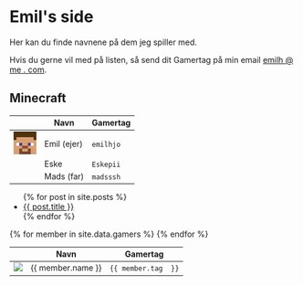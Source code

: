 # Emil's side

Her kan du finde navnene på dem jeg spiller med.

Hvis du gerne vil med på listen, så send dit Gamertag på min email <a href="mailto:emilh@me.com?subject='Gamertag til din hjemmeside'">emilh @ me . com</a>.

## Minecraft

|                     | Navn        | Gamertag |
|-------              |-------------|----------|
| <img width="40" src="emilhjo.png"/> | Emil (ejer) | `emilhjo`|
|                     | Eske        | `Eskepii`|
|                     | Mads (far)  | `madsssh`|


<ul>
  {% for post in site.posts %}
    <li>
      <a href="{{ post.url }}">{{ post.title }}</a>
    </li>
  {% endfor %}
</ul>


<table>
  <thead>
    <tr>
      <th>&nbsp;</th>
      <th>Navn</th>
      <th>Gamertag</th>
    </tr>
  </thead>
  <tbody>
{% for member in site.data.gamers %}
  <tr>
    <td><img width="32" src="{{ member.tag }}.png"/></td>
    <td>{{ member.name }}</td>
    <td><code class="highlighter-rouge">{{ member.tag  }}</code></td>
  </tr>
{% endfor %}
  </tbody>
</table>
